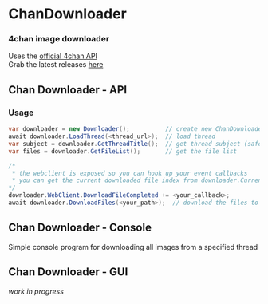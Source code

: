 # ChanDownloader
### 4chan image downloader  
Uses the [official 4chan API](https://github.com/4chan/4chan-API)  
Grab the latest releases [here](https://github.com/Frioo/ChanDownloader/releases/latest)

## Chan Downloader - API 
### Usage
```csharp
var downloader = new Downloader();          // create new ChanDownloader instance
await downloader.LoadThread(<thread_url>);  // load thread
var subject = downloader.GetThreadTitle();  // get thread subject (safe format)
var files = downloader.GetFileList();       // get the file list

/*
 * the webclient is exposed so you can hook up your event callbacks
 * you can get the current downloaded file index from downloader.CurrentFileNumber
*/
downloader.WebClient.DownloadFileCompleted += <your_callback>;
await downloader.DownloadFiles(<your_path>);  // download the files to the specified directory
```

## Chan Downloader - Console
Simple console program for downloading all images from a specified thread  

## Chan Downloader - GUI
*work in progress*
